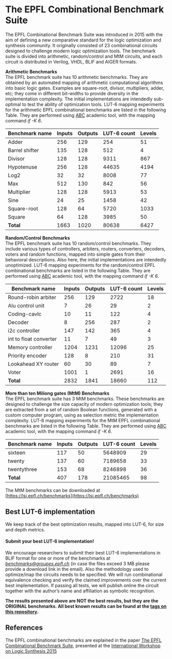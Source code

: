 # The EPFL Combinational Benchmark Suite
The EPFL Combinational Benchmark Suite was introduced in 2015 with the aim of defining a new comparative standard for the logic optimization and synthesis community. It originally consisted of 23 combinational circuits designed to challenge modern logic optimization tools. The benchmark suite is divided into arithmetic, random/control and MtM circuits, and each circuit is distributed in Verilog, VHDL, BLIF and AIGER formats.

**Arithmetic Benchmarks**  
The EPFL benchmark suite has 10 arithmetic benchmarks.
They are obtained by an automated mapping of arithmetic computational algorithms into basic logic gates. Examples are square-root, divisor, multipliers, adder, etc; they come in different bit-widths to provide diversity in the implementation complexity. 
The initial implementations are intendedly sub-optimal to test the ability of optimization tools. LUT-6 mapping experiments for the arithmetic EPFL combinational benchmarks are listed in the following Table. They are performed using [ABC]( https://github.com/berkeley-abc/abc) academic tool, with the mapping command *if -K 6*.

| Benchmark name | Inputs | Outputs | LUT-6 count | Levels |
| ------------- | ------------- | ------------- | ------------- | ------------- | 
| Adder | 256  | 129  | 254  | 51| 
| Barrel shifter  | 135 |128  |512  |4  |
| Divisor  | 128 |128  |9311  |867 |
| Hypotenuse | 256 |128  |44635  |4194 |
| Log2 | 32 |32 |8008 |77 |
| Max | 512 |130 |842 |56 |
| Multiplier | 128 |128 |5913 |53|
| Sine | 24 |25 |1458 |42|
| Square-root | 128 |64 |5720 |1033|
| Square | 64 |128 |3985 |50|
| **Total** | 1663 |1020 |80638 |6427|

**Random/Control Benchmarks**  
The EPFL benchmark suite has 10 random/control benchmarks. They include various types of controllers, arbiters, routers, converters, decoders, voters and random functions, mapped into simple gates from their behavioral descriptions. Also here, the initial implementations are intendedly unoptimized. 
LUT-6 mapping experiments for the random/control EPFL combinational benchmarks are listed in the following Table. They are performed using [ABC]( https://github.com/berkeley-abc/abc) academic tool, with the mapping command *if -K 6*.

| Benchmark name | Inputs | Outputs | LUT-6 count | Levels |
| ------------- | ------------- | ------------- | ------------- | ------------- | 
| Round-robin arbiter | 256  | 129  | 2722  | 18| 
| Alu control unit  | 7 |26  |29  |2 |
| Coding-cavlc   | 10 |11  |122  |4 |
| Decoder | 8 |256  |287  |2 |
| i2c controller | 147 |142 |365 |4 |
| int to float converter | 11 |7 |49 |3 |
| Memory controller | 1204 |1231 |12096 |25|
| Priority encoder | 128 |8 |210|31|
| Lookahead XY router | 60 |30 |89 |7|
| Voter | 1001 |1 |2691 |16|
| **Total** | 2832 |1841 |18660 |112|

**More than ten Miliong gates (MtM) Benchmarks**  
The EPFL benchmark suite has 3 MtM benchmarks. These benchmarks are designed to challenge the size capacity of modern optimization tools; they are extracted from a set of random Boolean functions, generated with a custom computer program, using as selection metric the implementation complexity. 
LUT-6 mapping experiments for the MtM EPFL combinational benchmarks are listed in the following Table. They are performed using [ABC]( https://github.com/berkeley-abc/abc) academic tool, with the mapping command *if -K 6*.

| Benchmark name | Inputs | Outputs | LUT-6 count | Levels |
| ------------- | ------------- | ------------- | ------------- | ------------- | 
| sixteen | 117  | 50  | 5648909  | 29| 
| twenty  | 137 |60  |7189658 |33 |
| twentythree  | 153 |68  |8246898 |36 |
| **Total** | 407 |178 |21085465|98|

The MtM benchmarks can be downloaded at [https://lsi.epfl.ch/benchmarks](https://lsi.epfl.ch/benchmarks)

## Best LUT-6 implementation 
We keep track of the best optimization results, mapped into LUT-6, for size and depth metrics. 

#### Submit your best LUT-6 implementation!
We encourage researchers to submit their best LUT-6 implementations in BLIF format for one or more of the benchmarks at *benchmarks@groupes.epfl.ch* (in case the files exceed 3 MB please provide a download link in the email). Also the methodology used to optimize/map the circuits needs to be specified. We will run combinational equivalence checking and verify the claimed improvements over the current best implementation. If passing all tests, we will publish online the circuit together with the author’s name and affiliation as symbolic recognition.  

**The results presented above are NOT the best results, but they are the ORIGINAL benchmarks. All best known results can be found at the [tags on this repository](https://github.com/lsils/benchmarks/releases).**

## References 
The EPFL combinational benchmarks are explained in the paper [The EPFL Combinational Benchmark Suite](https://infoscience.epfl.ch/record/207551/files/IWLS15.pdf), presented at the [International Workshop on Logic Synthesis 2015](http://www.iwls.org/iwls2015/)
